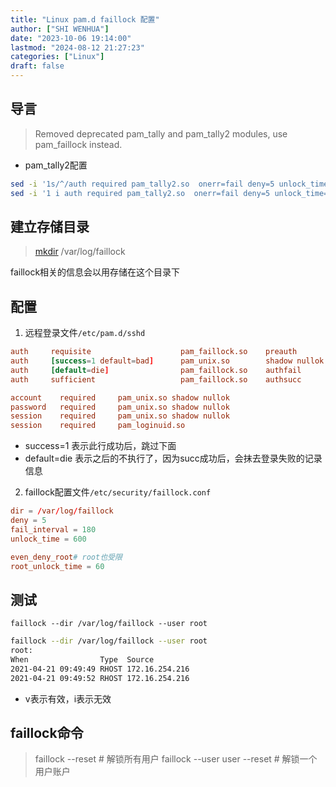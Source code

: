```yaml
---
title: "Linux pam.d faillock 配置"
author: ["SHI WENHUA"]
date: "2023-10-06 19:14:00"
lastmod: "2024-08-12 21:27:23"
categories: ["Linux"]
draft: false
---
```


## 导言

> Removed deprecated pam\_tally and pam\_tally2 modules, use pam\_faillock instead.

-   pam\_tally2配置

``` bash
sed -i '1s/^/auth required pam_tally2.so  onerr=fail deny=5 unlock_time=600 even_deny_root root_unlock_time=60/' /etc/pam.d/login
sed -i '1 i auth required pam_tally2.so  onerr=fail deny=5 unlock_time=600 even_deny_root root_unlock_time=60' /etc/pam.d/sshd
```

## 建立存储目录

> [mkdir](https://so.csdn.net/so/search?q=mkdir&spm=1001.2101.3001.7020) /var/log/faillock

faillock相关的信息会以用存储在这个目录下

## 配置

1.  远程登录文件`/etc/pam.d/sshd`

``` conf
auth     requisite                    pam_faillock.so    preauth
auth     [success=1 default=bad]      pam_unix.so        shadow nullok
auth     [default=die]                pam_faillock.so    authfail
auth     sufficient                   pam_faillock.so    authsucc

account    required     pam_unix.so shadow nullok
password   required     pam_unix.so shadow nullok
session    required     pam_unix.so shadow nullok
session    required     pam_loginuid.so
```

-   success=1 表示此行成功后，跳过下面
-   default=die 表示之后的不执行了，因为succ成功后，会抹去登录失败的记录信息

2.  faillock配置文件`/etc/security/faillock.conf`

``` conf
dir = /var/log/faillock
deny = 5
fail_interval = 180
unlock_time = 600

even_deny_root# root也受限
root_unlock_time = 60
```

## 测试

`faillock --dir /var/log/faillock --user root`

``` bash
faillock --dir /var/log/faillock --user root
root:
When                Type  Source                                           Valid
2021-04-21 09:49:49 RHOST 172.16.254.216                                       V
2021-04-21 09:49:52 RHOST 172.16.254.216                                       V
```

-   v表示有效，i表示无效

## faillock命令

> faillock --reset # 解锁所有用户
> faillock --user user --reset # 解锁一个用户账户
